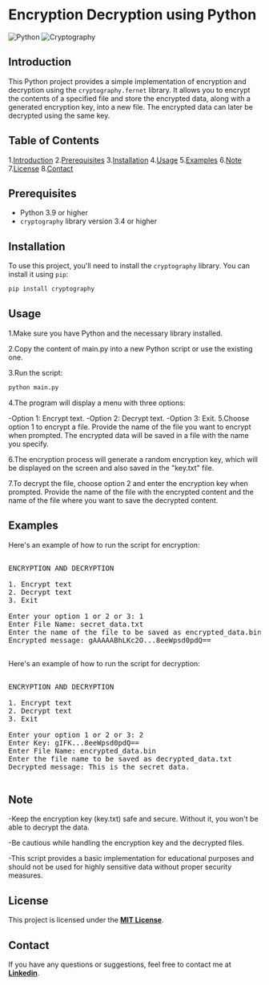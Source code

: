 # Encryption Decryption using Python

![Python](https://img.shields.io/badge/python-v3.9+-blue.svg)
![Cryptography](https://img.shields.io/badge/cryptography-v3.4+-green.svg)

## Introduction

This Python project provides a simple implementation of encryption and decryption using the `cryptography.fernet` library. It allows you to encrypt the contents of a specified file and store the encrypted data, along with a generated encryption key, into a new file. The encrypted data can later be decrypted using the same key.

## Table of Contents

1.[Introduction](#Introduction)
2.[Prerequisites](#Prerequisites)
3.[Installation](#Installation)
4.[Usage](#Usage)
5.[Examples](Examples)
6.[Note](#Note)
7.[License](#License)
8.[Contact](#Contact)

## Prerequisites

- Python 3.9 or higher
- `cryptography` library version 3.4 or higher

## Installation

To use this project, you'll need to install the `cryptography` library. You can install it using `pip`:

```bash
pip install cryptography
```

## Usage
1.Make sure you have Python and the necessary library installed.

2.Copy the content of main.py into a new Python script or use the existing one.

3.Run the script:
```bash
python main.py
```
4.The program will display a menu with three options:

-Option 1: Encrypt text.
-Option 2: Decrypt text.
-Option 3: Exit.
5.Choose option 1 to encrypt a file. Provide the name of the file you want to encrypt when prompted. The encrypted data will be saved in a file with the name you specify.

6.The encryption process will generate a random encryption key, which will be displayed on the screen and also saved in the "key.txt" file.

7.To decrypt the file, choose option 2 and enter the encryption key when prompted. Provide the name of the file with the encrypted content and the name of the file where you want to save the decrypted content.

## Examples
Here's an example of how to run the script for encryption:
<pre>

ENCRYPTION AND DECRYPTION

1. Encrypt text
2. Decrypt text
3. Exit

Enter your option 1 or 2 or 3: 1
Enter File Name: secret_data.txt
Enter the name of the file to be saved as encrypted_data.bin
Encrypted message: gAAAAABhLKc2O...8eeWpsd0pdQ==

</pre>

Here's an example of how to run the script for decryption:
<pre>

ENCRYPTION AND DECRYPTION

1. Encrypt text
2. Decrypt text
3. Exit

Enter your option 1 or 2 or 3: 2
Enter Key: gIFK...8eeWpsd0pdQ==
Enter File Name: encrypted_data.bin
Enter the file name to be saved as decrypted_data.txt
Decrypted message: This is the secret data.

</pre>

## Note
-Keep the encryption key (key.txt) safe and secure. Without it, you won't be able to decrypt the data.

-Be cautious while handling the encryption key and the decrypted files.

-This script provides a basic implementation for educational purposes and should not be used for highly sensitive data without proper security measures.

## License
This project is licensed under the __**[MIT License](https://github.com/spdx/license-list-data/blob/main/licenses.md)**__.

## Contact
If you have any questions or suggestions, feel free to contact me at __**[Linkedin](https://www.linkedin.com/in/piyushyadav-supernova)**__.
